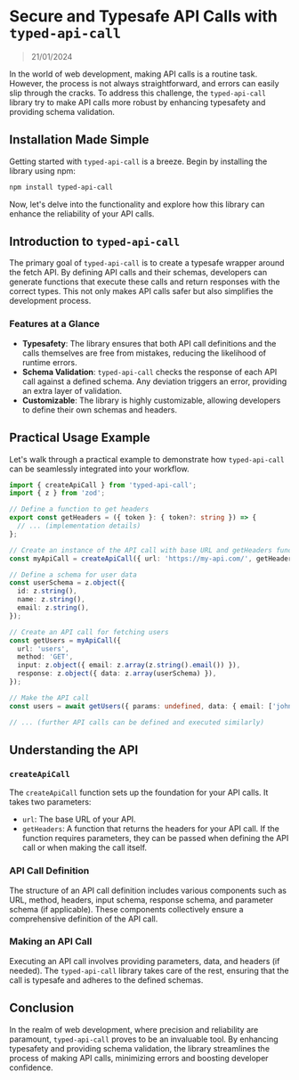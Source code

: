 # Secure and Typesafe API Calls with `typed-api-call`

> 21/01/2024

In the world of web development, making API calls is a routine task. However, the process is not always straightforward, and errors can easily slip through the cracks. To address this challenge, the `typed-api-call` library try to make API calls more robust by enhancing typesafety and providing schema validation.

## Installation Made Simple

Getting started with `typed-api-call` is a breeze. Begin by installing the library using npm:

```bash
npm install typed-api-call
```

Now, let's delve into the functionality and explore how this library can enhance the reliability of your API calls.

## Introduction to `typed-api-call`

The primary goal of `typed-api-call` is to create a typesafe wrapper around the fetch API. By defining API calls and their schemas, developers can generate functions that execute these calls and return responses with the correct types. This not only makes API calls safer but also simplifies the development process.

### Features at a Glance

- **Typesafety**: The library ensures that both API call definitions and the calls themselves are free from mistakes, reducing the likelihood of runtime errors.
- **Schema Validation**: `typed-api-call` checks the response of each API call against a defined schema. Any deviation triggers an error, providing an extra layer of validation.
- **Customizable**: The library is highly customizable, allowing developers to define their own schemas and headers.

## Practical Usage Example

Let's walk through a practical example to demonstrate how `typed-api-call` can be seamlessly integrated into your workflow.

```typescript
import { createApiCall } from 'typed-api-call';
import { z } from 'zod';

// Define a function to get headers
export const getHeaders = ({ token }: { token?: string }) => {
  // ... (implementation details)
};

// Create an instance of the API call with base URL and getHeaders function
const myApiCall = createApiCall({ url: 'https://my-api.com/', getHeaders });

// Define a schema for user data
const userSchema = z.object({
  id: z.string(),
  name: z.string(),
  email: z.string(),
});

// Create an API call for fetching users
const getUsers = myApiCall({
  url: 'users',
  method: 'GET',
  input: z.object({ email: z.array(z.string().email()) }),
  response: z.object({ data: z.array(userSchema) }),
});

// Make the API call
const users = await getUsers({ params: undefined, data: { email: ['john.doe@gmail.com'] } });

// ... (further API calls can be defined and executed similarly)
```

## Understanding the API

### `createApiCall`

The `createApiCall` function sets up the foundation for your API calls. It takes two parameters:

- `url`: The base URL of your API.
- `getHeaders`: A function that returns the headers for your API call. If the function requires parameters, they can be passed when defining the API call or when making the call itself.

### API Call Definition

The structure of an API call definition includes various components such as URL, method, headers, input schema, response schema, and parameter schema (if applicable). These components collectively ensure a comprehensive definition of the API call.

### Making an API Call

Executing an API call involves providing parameters, data, and headers (if needed). The `typed-api-call` library takes care of the rest, ensuring that the call is typesafe and adheres to the defined schemas.

## Conclusion

In the realm of web development, where precision and reliability are paramount, `typed-api-call` proves to be an invaluable tool. By enhancing typesafety and providing schema validation, the library streamlines the process of making API calls, minimizing errors and boosting developer confidence.
